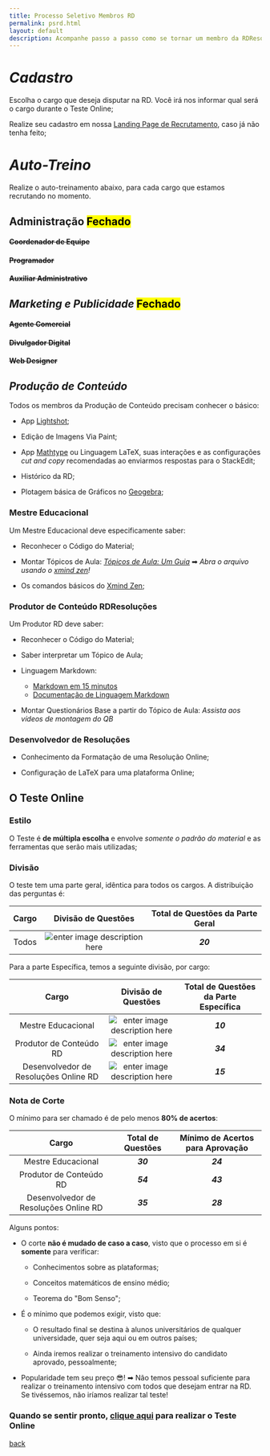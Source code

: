 ```yaml
---
title: Processo Seletivo Membros RD
permalink: psrd.html
layout: default
description: Acompanhe passo a passo como se tornar um membro da RDResoluções!
---
```


# ***Cadastro***
Escolha o cargo que deseja disputar na RD. Você irá nos informar qual será o cargo durante o Teste Online;

Realize seu cadastro em nossa [Landing Page de Recrutamento][recruta], caso já não tenha feito;

# ***Auto-Treino***
Realize o auto-treinamento abaixo, para cada cargo que estamos recrutando no momento.

## Administração <mark>Fechado</mark>

#### ~~Coordenador de Equipe~~

#### ~~Programador~~

#### ~~Auxiliar Administrativo~~

## ***Marketing e Publicidade*** <mark>Fechado</mark>

#### ~~Agente Comercial~~

#### ~~Divulgador Digital~~

#### ~~Web Designer~~

## ***Produção de Conteúdo***

Todos os membros da Produção de Conteúdo precisam conhecer o básico:

* App [Lightshot](./appsqb#lightshot);

* Edição de Imagens Via Paint;

* App [Mathtype][mathtype] ou Linguagem LaTeX, suas interações e as configurações *cut and copy* recomendadas ao enviarmos respostas para o StackEdit;

* Histórico da RD;

* Plotagem básica de Gráficos no [Geogebra][geogebra];

### **Mestre Educacional**

Um Mestre Educacional deve especificamente saber:

* Reconhecer o Código do Material;

* Montar Tópicos de Aula: [*Tópicos de Aula: Um Guia*](https://drive.google.com/open?id=1eNxbKsSJAl4VaQzbva34C-ZyH-61F4Ah) ➡
*Abra o arquivo usando o [xmind zen][xmind]!*

* Os comandos básicos do [Xmind Zen][xmind];

### **Produtor de Conteúdo RDResoluções**

Um Produtor RD deve saber:

* Reconhecer o Código do Material;

* Saber interpretar um Tópico de Aula;

* Linguagem Markdown:
    * [Markdown em 15 minutos](https://www.markdowntutorial.com)
    * [Documentação de Linguagem Markdown](https://www.markdownguide.org/getting-started)

* Montar Questionários Base a partir do Tópico de Aula: *Assista aos vídeos de montagem do QB*

### **Desenvolvedor de Resoluções**

* Conhecimento da Formatação de uma Resolução Online;

* Configuração de LaTeX para uma plataforma Online;

[recruta]: https://www.rdresolucoes.com/
## O Teste Online
### Estilo
O Teste é **de múltipla escolha** e envolve *somente o padrão do material* e as ferramentas que serão mais utilizadas;
### Divisão
O teste tem uma parte geral, idêntica para todos os cargos. A distribuição das perguntas é:

|Cargo|Divisão de Questões|Total de Questões da Parte Geral|
|:---:|:---:|:---:|
|Todos|![enter image description here](https://image.ibb.co/euTTjo/quest_es_gerais.png)|***20***|

Para a parte Específica, temos a seguinte divisão, por cargo:

|Cargo|Divisão de Questões|Total de Questões da Parte Específica|
|:---:|:---:|:---:|
|Mestre Educacional|![enter image description here](https://image.ibb.co/itu14o/QUEST_ES_ME.png)|***10***|
|Produtor de Conteúdo RD|![enter image description here](https://image.ibb.co/jxxcc8/quest_es_PRD.png)|***34***|
|Desenvolvedor de Resoluções Online RD|![enter image description here](https://image.ibb.co/gc6sAT/quest_es_DRD.png)|***15***|

### Nota de Corte
O mínimo para ser chamado é de pelo menos **80% de acertos**:

|Cargo|Total de Questões|Mínimo de Acertos para Aprovação|
|:---:|:---:|:---:|
|Mestre Educacional|***30***|***24***|
|Produtor de Conteúdo RD|***54***|***43***|
|Desenvolvedor de Resoluções Online RD|***35***|***28***|

Alguns pontos:

* O corte **não é mudado de caso a caso**, visto que o processo em si é **somente** para verificar:

    * Conhecimentos sobre as plataformas;

    * Conceitos matemáticos de ensino médio;

    * Teorema do "Bom Senso";

* É o mínimo que podemos exigir, visto que:

    * O resultado final se destina à alunos universitários de qualquer universidade, quer seja aqui ou em outros países;

    * Ainda iremos realizar o treinamento intensivo do candidato aprovado, pessoalmente;

* Popularidade tem seu preço 😎! ➡ Não temos pessoal suficiente para realizar o treinamento intensivo com todos que desejam entrar na RD. Se tivéssemos, não iríamos realizar tal teste!

### Quando se sentir pronto, [clique aqui](./psto.html) para realizar o **Teste Online**

[tuto-nounproject]: https://youtu.be/AXWPUVmfX-s?t=3m57s
[tuto-imgbb]: https://youtu.be/UgxzX_A-8Xg?t=1m19s
[tuto-biodigital]: https://www.youtube.com/
[wix-regrasgerais]: https://rdresolucoes.github.io/Regras-Gerais/
[tuto-scketch]: https://www.youtube.com/
[tuto-autodraw]: https://youtu.be/yOM2mnjU_MI?t=7m57s
[tuto-giphy]: https://www.youtube.com/
[tuto-soundcloud1]: https://www.youtube.com/watch?v=BaPS64diNbE
[tuto-soundcloud2]: https://www.youtube.com/watch?v=-Mp2_N4345s
[imgbb]: https://imgbb.com/
[autodraw]: https://www.autodraw.com/
[mathtype]: http://www.wiris.com/en/downloads/files/2184/010MTW6.9/MathType-win-en-6.9d.exe
[sound]: https://soundcloud.com/
[chem]: https://drive.google.com/file/d/1H1k7io_tZjKncFEr0ch34s2s8144zygb/view?usp=sharing
[ket]: http://lifescience.opensource.epam.com/ketcher/demo.html
[template]: https://drive.google.com/open?id=19Z9W4tAianhxzI9UmyxAk46PIvbCuJ7r
[vox]: https://www.google.com/intl/en/chrome/demos/speech.html

[^21]: A RD se reserva ao direito de segurar o pagamento integral de um membro por tempo indeterminado, caso esteja sob suspeita de plágio de material ou possua material a ser corrigido;

[^22]: Supondo mínimo de tal material genérico como 5;

[^23]: durante as revisões internas;

[^24]: <iframe width="100%" height="450" src="https://docs.google.com/spreadsheets/d/e/2PACX-1vTMbxgD-YAQG5fvpTzFv7TqJuXhaKaKd0iGTlT-QUiL2sRXIDb7768WZYqE6YIEygqphnKOmg-qGhPN/pubhtml?gid=1019807899&amp;range=A1:E35&amp;single=true&amp;widget=true&amp;headers=false"></iframe>

[geogebra]: https://www.geogebra.org/classic
[xmind]: https://www.xmind.net/zen/

[back](./)
